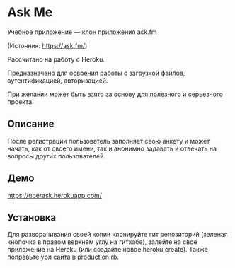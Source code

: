# Ask Me 
Учебное приложение — клон приложения ask.fm

(Источник: https://ask.fm/)

Рассчитано на работу с Heroku.

Предназначено для освоения работы с загрузкой файлов, аутентификацией, авторизацией.

При желании может быть взято за основу для полезного и серьезного проекта.

## Описание

После регистрации пользователь заполняет свою анкету и может начать, как от своего имени, так и анонимно задавать и отвечать на вопросы других пользователей.

## Демо
https://uberask.herokuapp.com/

## Установка
Для разворачивания своей копии клонируйте гит репозиторий (зеленая кнопочка в правом верхнем углу на гитхабе), залейте на свое приложение на Heroku (или создайте новое heroku create). Также поправьте урл сайта в production.rb.
